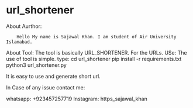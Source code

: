 # url_shortener


About Aurthor:

		Hello My name is Sajawal Khan. I am student of Air University Islamabad.
About Tool:
		The tool is basically URL_SHORTENER. For the URLs.
USe:
		The use of tool is simple.
		type: 
          cd url_shortener
		      pip install -r requirements.txt
		      python3 url_shortener.py


It is easy to use and generate short url.




In Case of any issue contact me:

whatsapp: +923457257719
Instagram: https_sajawal_khan
